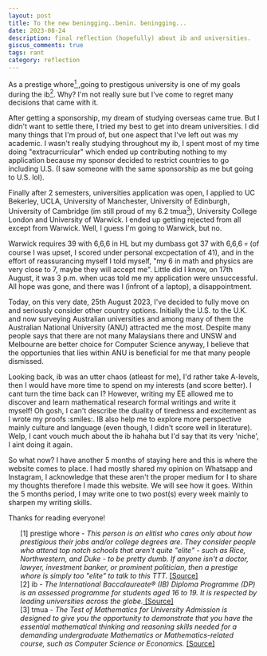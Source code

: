 ```yaml
---
layout: post
title: To the new beningging..benin. beningging...
date: 2023-08-24
description: final reflection (hopefully) about ib and universities.
giscus_comments: true
tags: rant
category: reflection
---
```


As a prestige whore<a href="#prestige-whore"><sup>1</sup> <a>,going to prestigous university is one of my goals during the ib<a href="#ib"><sup>2</sup></a>. Why? I'm not really sure but I've come to regret many decisions that came with it. 

After getting a sponsorship, my dream of studying overseas came true. But I didn't want to settle there, I tried my best to get into dream universities. I did many things that I'm proud of, but one aspect that I've left out was my academic. I wasn't really studying throughout my ib, I spent most of my time doing "extracurricular" which ended up contributing nothing to my application because my sponsor decided to restrict countries to go including U.S. (I saw someone with the same sponsorship as me but going to U.S. lol).

Finally after 2 semesters, universities application was open, I applied to UC Bekerley, UCLA, University of Manchester, University of Edinburgh, University of Cambridge (im still proud of my 6.2 tmua<a href="#tmua"><sup>3</sup></a>), University College London and University of Warwick. I ended up getting rejected from all except from Warwick. Well, I guess I'm going to Warwick, but no. 

Warwick requires 39 with 6,6,6 in HL but my dumbass got 37 with 6,6,6 :skull: (of course I was upset, I scored under personal excpectation of 41), and in the effort of reassurancing myself I told myself, "my 6 in math and physics are very close to 7, maybe they will accept me". Little did I know, on 17th August, it was 3 p.m. when ucas told me my application were unsuccessful. All hope was gone, and there was I (infront of a laptop), a disappointment. 

Today, on this very date, 25th August 2023, I've decided to fully move on and seriously consider other country options. Initially the U.S. to the U.K. and now surveying Australian universities and among many of them the Australian National University (ANU) attracted me the most. Despite many people says that there are not many Malaysians there and UNSW and Melbourne are better choice for Computer Science anyway, I believe that the opportunies that lies within ANU is beneficial for me that many people dismissed.

Looking back, ib was an utter chaos (atleast for me), I'd rather take A-levels, then I would have more time to spend on my interests (and score better). I cant turn the time back can I? However, writing my EE allowed me to discover and learn mathematical research formal writings and write it myself! Oh gosh, I can't describe the duality of tiredness and excitement as I wrote my proofs :smiles:. IB also help me to explore more perspective mainly culture and language (even though, I didn't score well in literature). Welp, I cant vouch much about the ib hahaha but I'd say that its very 'niche', I aint doing it again.

So what now? I have another 5 months of staying here and this is where the website comes to place. I had mostly shared my opinion on Whatsapp and Instagram, I acknowledge that these aren't the proper medium for I to share my thoughts therefore I made this website. We will see how it goes. Within the 5 months period, I may write one to two post(s) every week mainly to sharpen my writing skills.

Thanks for reading everyone!

<ul>
[1] <span id="prestige-whore">prestige whore</span> - <i>This person is an elitist who cares only about how prestigious their jobs and/or college degrees are. They consider people who attend top notch schools that aren't quite "elite" - such as Rice, Northwestern, and Duke - to be pretty dumb. If anyone isn't a doctor, lawyer, investment banker, or prominent politician, then a prestige whore is simply too "elite" to talk to this TTT.</i> <a href="https://www.urbandictionary.com/define.php?term=prestige%20whore">[Source]</a> <br>
[2] <span id="ib">ib</span> - <i>The International Baccalaureate® (IB) Diploma Programme (DP) is an assessed programme for students aged 16 to 19. It is respected by leading universities across the globe.</i><a href="https://www.ibo.org/programmes/diploma-programme/what-is-the-dp/"> [Source]</a> <br>
[3] <span id="tmua">tmua</span> - <i>The Test of Mathematics for University Admission is designed to give you the opportunity to demonstrate that you have the essential mathematical thinking and reasoning skills needed for a demanding undergraduate Mathematics or Mathematics-related course, such as Computer Science or Economics.</i> <a href="https://www.admissionstesting.org/for-test-takers/test-of-mathematics-for-university-admission/"> [Source]</a>
</ul>

